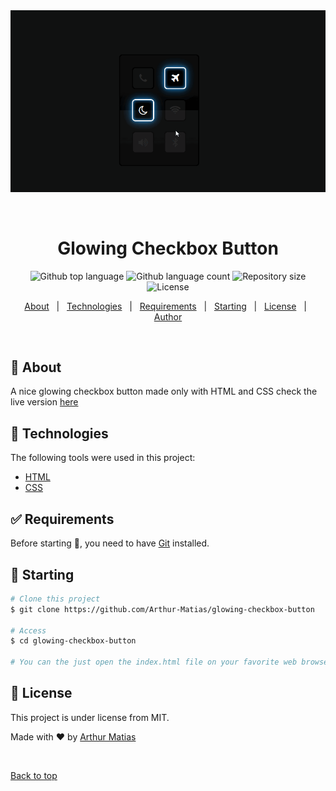 <div align="center" id="top"> 
  <img src="./src/checkbox-btns.gif" alt="Glowing Checkbox Button" />

  &#xa0;
</div>

<h1 align="center">Glowing Checkbox Button</h1>

<p align="center">
  <img alt="Github top language" src="https://img.shields.io/github/languages/top/Arthur-Matias/glowing-ckeckbox-button?color=56BEB8">

  <img alt="Github language count" src="https://img.shields.io/github/languages/count/Arthur-Matias/glowing-ckeckbox-button?color=56BEB8">

  <img alt="Repository size" src="https://img.shields.io/github/repo-size/Arthur-Matias/glowing-checkbox-button?color=56BEB8">

  <img alt="License" src="https://img.shields.io/github/license/Arthur-Matias/glowing-checkbox-button?color=56BEB8">

  <!-- <img alt="Github issues" src="https://img.shields.io/github/issues/Arthur-Matias/glowing-checkbox-button?color=56BEB8" /> -->

  <!-- <img alt="Github forks" src="https://img.shields.io/github/forks/Arthur-Matias/glowing-checkbox-button?color=56BEB8" /> -->

  <!-- <img alt="Github stars" src="https://img.shields.io/github/stars/Arthur-Matias/glowing-checkbox-button?color=56BEB8" /> -->
</p>

<!-- Status -->

<!-- <h4 align="center"> 
	🚧  Glowing Checkbox button 🚀 Under construction...  🚧
</h4> 

<hr> -->

<p align="center">
  <a href="#dart-about">About</a> &#xa0; | &#xa0; 
  <a href="#rocket-technologies">Technologies</a> &#xa0; | &#xa0;
  <a href="#white_check_mark-requirements">Requirements</a> &#xa0; | &#xa0;
  <a href="#checkered_flag-starting">Starting</a> &#xa0; | &#xa0;
  <a href="#memo-license">License</a> &#xa0; | &#xa0;
  <a href="https://github.com/Arthur-Matias" target="_blank">Author</a>
</p>

<br>

## :dart: About ##

A nice glowing checkbox button made only with HTML and CSS check the live version [here](https://arthur-matias.github.io/glowing-ckeckbox-button/)

## :rocket: Technologies ##

The following tools were used in this project:

- [HTML](https://developer.mozilla.org/pt-BR/docs/Web/HTML)
- [CSS](https://developer.mozilla.org/pt-BR/docs/Web/CSS)

## :white_check_mark: Requirements ##

Before starting :checkered_flag:, you need to have [Git](https://git-scm.com) installed.

## :checkered_flag: Starting ##

```bash
# Clone this project
$ git clone https://github.com/Arthur-Matias/glowing-checkbox-button

# Access
$ cd glowing-checkbox-button

# You can the just open the index.html file on your favorite web browser
```

## :memo: License ##

This project is under license from MIT.


Made with :heart: by <a href="https://github.com/Arthur-Matias" target="_blank">Arthur Matias</a>

&#xa0;

<a href="#top">Back to top</a>

